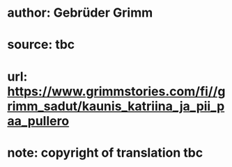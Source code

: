 # author: Gebrüder Grimm
# source: tbc
# url: https://www.grimmstories.com/fi//grimm_sadut/kaunis_katriina_ja_pii_paa_pullero
# note: copyright of translation tbc


